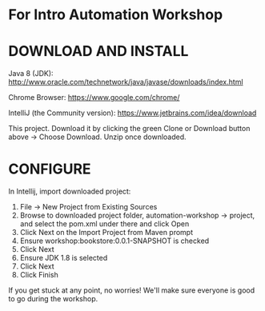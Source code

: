 # For Intro Automation Workshop

DOWNLOAD AND INSTALL
=====================
Java 8 (JDK): http://www.oracle.com/technetwork/java/javase/downloads/index.html

Chrome Browser: https://www.google.com/chrome/

IntelliJ (the Community version): https://www.jetbrains.com/idea/download

This project. Download it by clicking the green Clone or Download button above -> Choose Download. Unzip once downloaded.


CONFIGURE
============
In Intellij, import downloaded project:<br>
1. File -> New Project from Existing Sources 
2. Browse to downloaded project folder, automation-workshop -> project, and select the pom.xml under there and click Open  
3. Click Next on the Import Project from Maven prompt   
4. Ensure workshop:bookstore:0.0.1-SNAPSHOT is checked   
5. Click Next  
6. Ensure JDK 1.8 is selected  
7. Click Next  
8. Click Finish  

If you get stuck at any point, no worries! We'll make sure everyone is good to go during the workshop.
